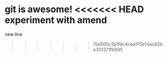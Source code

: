 git is awesome!
<<<<<<< HEAD
experiment with amend
=======
new line
>>>>>>> 15e805c2b1fdc4cee170e14ac62be301371fb9d5
